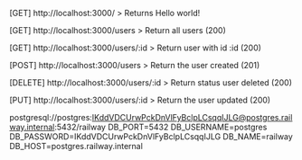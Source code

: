 [GET] http://localhost:3000/ > Returns Hello world!


[GET] http://localhost:3000/users > Return all users (200)

[GET] http://localhost:3000/users/:id > Return user with id :id (200)

[POST] http://localhost:3000/users > Return the user created (201)

[DELETE] http://localhost:3000/users/:id > Return status user deleted (200)

[PUT] http://localhost:3000/users/:id > Return the user updated (200)



postgresql://postgres:IKddVDCUrwPckDnVlFyBclpLCsqqIJLG@postgres.railway.internal:5432/railway
DB_PORT=5432
DB_USERNAME=postgres
DB_PASSWORD=IKddVDCUrwPckDnVlFyBclpLCsqqIJLG
DB_NAME=railway
DB_HOST=postgres.railway.internal

